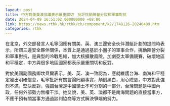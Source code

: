 ```yaml
---
layout: post
title: 中方對美英澳協議表示嚴重關切　批評挑動陣營分裂和軍事對抗
date: 2024-04-09 16:51:02.000000000 +08:00
link: https://news.rthk.hk/rthk/ch/component/k2/1748126-20240409.htm
categories: rthk
---
```


在北京，外交部發言人毛寧回應有關美、英、澳三邊安全伙伴潛艇計劃的提問時表示，所謂三邊安全夥伴關係，本質上是通過基於小圈子的軍事合作，挑動陣營分裂和軍事對抗，是典型的冷戰思維，加大核擴散風險，加劇亞太軍備競賽，破壞地區和平穩定，中方與很多地區國家都表示嚴重關切和反對。

對於美國副國務卿坎貝爾表示，美、英、澳一致認為，應就維護台海、南海和平穩定發出明確信息，毛寧批評有關言論罔顧事實，顛倒黑白，用心險惡，中方對此強烈不滿，堅決反對，強調台灣是中國領土不可分割的一部分，台灣問題是中國內政，任何外部勢力無權干涉。她又說，美、英、澳都不是南海問題的直接當事方，不應干預有關當事方通過談判協商等方式解決爭端的努力。
